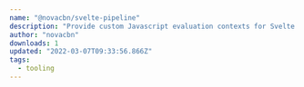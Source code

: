 ```yaml
---
name: "@novacbn/svelte-pipeline"
description: "Provide custom Javascript evaluation contexts for Svelte compiler."
author: "novacbn"
downloads: 1
updated: "2022-03-07T09:33:56.866Z"
tags: 
  - tooling
---
```

